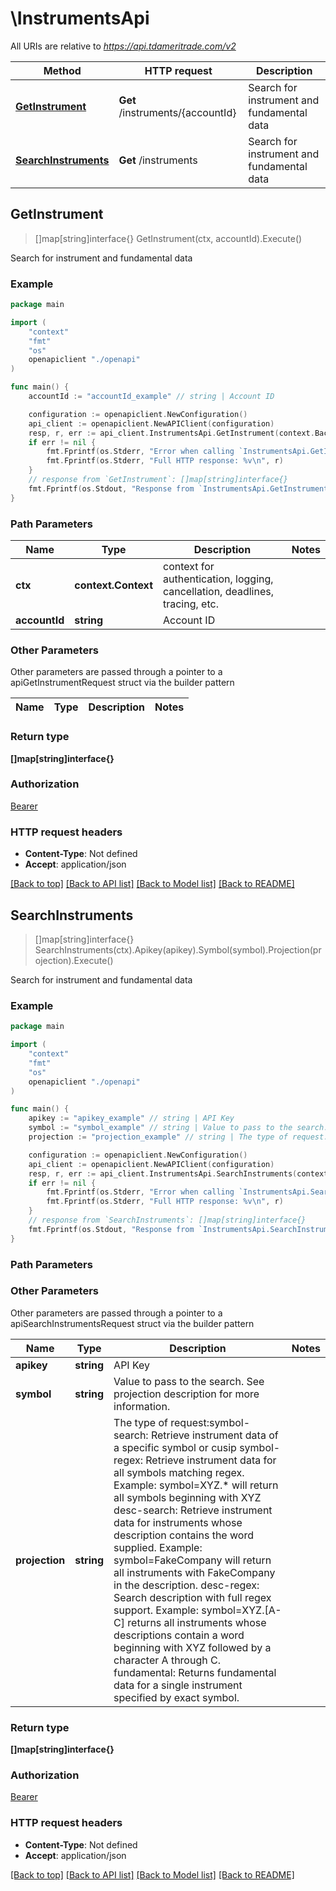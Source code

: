 # \InstrumentsApi

All URIs are relative to *https://api.tdameritrade.com/v2*

Method | HTTP request | Description
------------- | ------------- | -------------
[**GetInstrument**](InstrumentsApi.md#GetInstrument) | **Get** /instruments/{accountId} | Search for instrument and fundamental data
[**SearchInstruments**](InstrumentsApi.md#SearchInstruments) | **Get** /instruments | Search for instrument and fundamental data



## GetInstrument

> []map[string]interface{} GetInstrument(ctx, accountId).Execute()

Search for instrument and fundamental data



### Example

```go
package main

import (
    "context"
    "fmt"
    "os"
    openapiclient "./openapi"
)

func main() {
    accountId := "accountId_example" // string | Account ID

    configuration := openapiclient.NewConfiguration()
    api_client := openapiclient.NewAPIClient(configuration)
    resp, r, err := api_client.InstrumentsApi.GetInstrument(context.Background(), accountId).Execute()
    if err != nil {
        fmt.Fprintf(os.Stderr, "Error when calling `InstrumentsApi.GetInstrument``: %v\n", err)
        fmt.Fprintf(os.Stderr, "Full HTTP response: %v\n", r)
    }
    // response from `GetInstrument`: []map[string]interface{}
    fmt.Fprintf(os.Stdout, "Response from `InstrumentsApi.GetInstrument`: %v\n", resp)
}
```

### Path Parameters


Name | Type | Description  | Notes
------------- | ------------- | ------------- | -------------
**ctx** | **context.Context** | context for authentication, logging, cancellation, deadlines, tracing, etc.
**accountId** | **string** | Account ID | 

### Other Parameters

Other parameters are passed through a pointer to a apiGetInstrumentRequest struct via the builder pattern


Name | Type | Description  | Notes
------------- | ------------- | ------------- | -------------


### Return type

**[]map[string]interface{}**

### Authorization

[Bearer](../README.md#Bearer)

### HTTP request headers

- **Content-Type**: Not defined
- **Accept**: application/json

[[Back to top]](#) [[Back to API list]](../README.md#documentation-for-api-endpoints)
[[Back to Model list]](../README.md#documentation-for-models)
[[Back to README]](../README.md)


## SearchInstruments

> []map[string]interface{} SearchInstruments(ctx).Apikey(apikey).Symbol(symbol).Projection(projection).Execute()

Search for instrument and fundamental data



### Example

```go
package main

import (
    "context"
    "fmt"
    "os"
    openapiclient "./openapi"
)

func main() {
    apikey := "apikey_example" // string | API Key
    symbol := "symbol_example" // string | Value to pass to the search. See projection description for more information.
    projection := "projection_example" // string | The type of request:symbol-search: Retrieve instrument data of a specific symbol or cusip symbol-regex: Retrieve instrument data for all symbols matching regex. Example: symbol=XYZ.* will return all symbols beginning with XYZ desc-search: Retrieve instrument data for instruments whose description contains the word supplied. Example: symbol=FakeCompany will return all instruments with FakeCompany in the description. desc-regex: Search description with full regex support. Example: symbol=XYZ.[A-C] returns all instruments whose descriptions contain a word beginning with XYZ followed by a character A through C.  fundamental: Returns fundamental data for a single instrument specified by exact symbol.

    configuration := openapiclient.NewConfiguration()
    api_client := openapiclient.NewAPIClient(configuration)
    resp, r, err := api_client.InstrumentsApi.SearchInstruments(context.Background()).Apikey(apikey).Symbol(symbol).Projection(projection).Execute()
    if err != nil {
        fmt.Fprintf(os.Stderr, "Error when calling `InstrumentsApi.SearchInstruments``: %v\n", err)
        fmt.Fprintf(os.Stderr, "Full HTTP response: %v\n", r)
    }
    // response from `SearchInstruments`: []map[string]interface{}
    fmt.Fprintf(os.Stdout, "Response from `InstrumentsApi.SearchInstruments`: %v\n", resp)
}
```

### Path Parameters



### Other Parameters

Other parameters are passed through a pointer to a apiSearchInstrumentsRequest struct via the builder pattern


Name | Type | Description  | Notes
------------- | ------------- | ------------- | -------------
 **apikey** | **string** | API Key | 
 **symbol** | **string** | Value to pass to the search. See projection description for more information. | 
 **projection** | **string** | The type of request:symbol-search: Retrieve instrument data of a specific symbol or cusip symbol-regex: Retrieve instrument data for all symbols matching regex. Example: symbol&#x3D;XYZ.* will return all symbols beginning with XYZ desc-search: Retrieve instrument data for instruments whose description contains the word supplied. Example: symbol&#x3D;FakeCompany will return all instruments with FakeCompany in the description. desc-regex: Search description with full regex support. Example: symbol&#x3D;XYZ.[A-C] returns all instruments whose descriptions contain a word beginning with XYZ followed by a character A through C.  fundamental: Returns fundamental data for a single instrument specified by exact symbol. | 

### Return type

**[]map[string]interface{}**

### Authorization

[Bearer](../README.md#Bearer)

### HTTP request headers

- **Content-Type**: Not defined
- **Accept**: application/json

[[Back to top]](#) [[Back to API list]](../README.md#documentation-for-api-endpoints)
[[Back to Model list]](../README.md#documentation-for-models)
[[Back to README]](../README.md)

